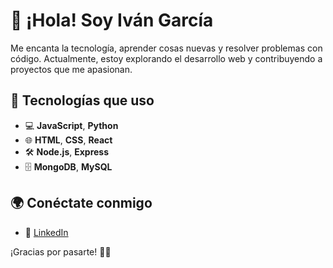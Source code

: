 <!--
**Ivan-Garcia02/Ivan-Garcia02** is a ✨ _special_ ✨ repository because its `README.md` (this file) appears on your GitHub profile.

Here are some ideas to get you started:

- 🔭 I’m currently working on ...
- 🌱 I’m currently learning ...
- 👯 I’m looking to collaborate on ...
- 🤔 I’m looking for help with ...
- 💬 Ask me about ...
- 📫 How to reach me: ...
- 😄 Pronouns: ...
- ⚡ Fun fact: ...
-->

# 👋 ¡Hola! Soy Iván García

Me encanta la tecnología, aprender cosas nuevas y resolver problemas con código. Actualmente, estoy explorando el desarrollo web y contribuyendo a proyectos que me apasionan.

## 🚀 Tecnologías que uso
- 💻 **JavaScript**, **Python**
- 🌐 **HTML**, **CSS**, **React**
- 🛠️ **Node.js**, **Express**
- 🗄️ **MongoDB**, **MySQL**

## 🌍 Conéctate conmigo
- 💼 [LinkedIn](https://www.linkedin.com/in/ivangg/)

¡Gracias por pasarte! 🚀😄
